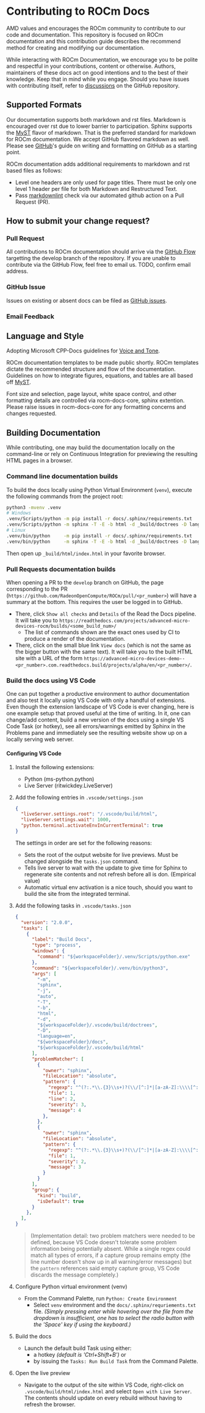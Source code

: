 # Contributing to ROCm Docs

AMD values and encourages the ROCm community to contribute to our code and documentation. This repository is focused on ROCm documentation and this contribution guide describes the recommend method for creating and modifying our documentation.

While interacting with ROCm Documentation, we encourage you to be polite and respectful in your contributions, content or otherwise. Authors, maintainers of these docs act on good intentions and to the best of their knowledge. Keep that in mind while you engage. Should you have issues with contributing itself, refer to [discussions](https://github.com/RadeonOpenCompute/ROCm/discussions) on the GitHub repository.

## Supported Formats

Our documentation supports both markdown and rst files. Markdown is encouraged over rst due to lower barrier to participation. Sphinx supports the [MyST](https://myst-parser.readthedocs.io/en/latest/intro.html) flavor of markdown. That is the preferred standard for markdown for ROCm documentation. We accept GitHub flavored markdown as well. Please see [GitHub](https://docs.github.com/en/get-started/writing-on-github/getting-started-with-writing-and-formatting-on-github)'s guide on writing and formatting on GitHub as a starting point.

ROCm documentation adds additional requirements to markdown and rst based files as follows:

- Level one headers are only used for page titles. There must be only one level 1 header per file for both Markdown and Restructured Text.
- Pass [markdownlint](https://github.com/markdownlint/markdownlint) check via our automated github action on a Pull Request (PR).

## How to submit your change request?

### Pull Request

All contributions to ROCm documentation should arrive via the [GitHub Flow](https://docs.github.com/en/get-started/quickstart/github-flow) targetting the develop branch of the repository. If you are unable to contribute via the GitHub Flow, feel free to email us. TODO, confirm email address.

### GitHub Issue

Issues on existing or absent docs can be filed as [GitHub issues](https://github.com/RadeonOpenCompute/ROCm/issues).

### Email Feedback

## Language and Style

Adopting Microsoft CPP-Docs guidelines for [Voice and Tone](https://github.com/MicrosoftDocs/cpp-docs/blob/main/styleguide/voice-tone.md).

ROCm documentation templates to be made public shortly. ROCm templates dictate the recommended structure and flow of the documentation. Guidelines on how to integrate figures, equations, and tables are all based off [MyST](https://myst-parser.readthedocs.io/en/latest/intro.html).

Font size and selection, page layout, white space control, and other formatting details are controlled via rocm-docs-core, sphinx extention. Please raise issues in rocm-docs-core for any formatting concerns and changes requested.

## Building Documentation

While contributing, one may build the documentation locally on the command-line or rely on Continuous Integration for previewing the resulting HTML pages in a browser.

### Command line documentation builds

To build the docs locally using Python Virtual Environment (`venv`), execute the following commands from the project root:

```sh
python3 -mvenv .venv
# Windows
.venv/Scripts/python -m pip install -r docs/.sphinx/requirements.txt
.venv/Scripts/python -m sphinx -T -E -b html -d _build/doctrees -D language=en docs _build/html
# Linux
.venv/bin/python     -m pip install -r docs/.sphinx/requirements.txt
.venv/bin/python     -m sphinx -T -E -b html -d _build/doctrees -D language=en docs _build/html
```

Then open up `_build/html/index.html` in your favorite browser.

### Pull Requests documentation builds

When opening a PR to the `develop` branch on GitHub, the page corresponding to the PR (`https://github.com/RadeonOpenCompute/ROCm/pull/<pr_number>`) will have a summary at the bottom. This requires the user be logged in to GitHub.

- There, click `Show all checks` and `Details` of the Read the Docs pipeline. It will take you to `https://readthedocs.com/projects/advanced-micro-devices-rocm/builds/<some_build_num>/`
  - The list of commands shown are the exact ones used by CI to produce a render of the documentation.
- There, click on the small blue link `View docs` (which is not the same as the bigger button with the same text). It will take you to the built HTML site with a URL of the form `https://advanced-micro-devices-demo--<pr_number>.com.readthedocs.build/projects/alpha/en/<pr_number>/`.

### Build the docs using VS Code

One can put together a productive environment to author documentation and also test it locally using VS Code with only a handful of extensions. Even though the extension landscape of VS Code is ever changing, here is one example setup that proved useful at the time of writing. In it, one can change/add content, build a new version of the docs using a single VS Code Task (or hotkey), see all errors/warnings emitted by Sphinx in the Problems pane and immediately see the resulting website show up on a locally serving web server.

#### Configuring VS Code

1. Install the following extensions:

    - Python (ms-python.python)
    - Live Server (ritwickdey.LiveServer)

2. Add the following entries in `.vscode/settings.json`

    ```json
    {
      "liveServer.settings.root": "/.vscode/build/html",
      "liveServer.settings.wait": 1000,
      "python.terminal.activateEnvInCurrentTerminal": true
    }
    ```

    The settings in order are set for the following reasons:
    - Sets the root of the output website for live previews. Must be changed alongside the `tasks.json` command.
    - Tells live server to wait with the update to give time for Sphinx to regenerate site contents and not refresh before all is don. (Empirical value)
    - Automatic virtual env activation is a nice touch, should you want to build the site from the integrated terminal.

3. Add the following tasks in `.vscode/tasks.json`

    ```json
    {
      "version": "2.0.0",
      "tasks": [
        {
          "label": "Build Docs",
          "type": "process",
          "windows": {
            "command": "${workspaceFolder}/.venv/Scripts/python.exe"
          },
          "command": "${workspaceFolder}/.venv/bin/python3",
          "args": [
            "-m",
            "sphinx",
            "-j",
            "auto",
            "-T",
            "-b",
            "html",
            "-d",
            "${workspaceFolder}/.vscode/build/doctrees",
            "-D",
            "language=en",
            "${workspaceFolder}/docs",
            "${workspaceFolder}/.vscode/build/html"
          ],
          "problemMatcher": [
            {
              "owner": "sphinx",
              "fileLocation": "absolute",
              "pattern": {
                "regexp": "^(?:.*\\.{3}\\s+)?(\\/[^:]*|[a-zA-Z]:\\\\[^:]*):(\\d+):\\s+(WARNING|ERROR):\\s+(.*)$",
                "file": 1,
                "line": 2,
                "severity": 3,
                "message": 4
              },
            },
            {
              "owner": "sphinx",
              "fileLocation": "absolute",
              "pattern": {
                "regexp": "^(?:.*\\.{3}\\s+)?(\\/[^:]*|[a-zA-Z]:\\\\[^:]*):{1,2}\\s+(WARNING|ERROR):\\s+(.*)$",
                "file": 1,
                "severity": 2,
                "message": 3
              }
            }
          ],
          "group": {
            "kind": "build",
            "isDefault": true
          }
        },
      ],
    }
    ```

    > (Implementation detail: two problem matchers were needed to be defined, because VS Code doesn't tolerate some problem information being potentially absent. While a single regex could match all types of errors, if a capture group remains empty (the line number doesn't show up in all warning/error messages) but the `pattern` references said empty capture group, VS Code discards the message completely.)

4. Configure Python virtual environment (venv)

    - From the Command Palette, run `Python: Create Environment`
      - Select `venv` environment and the `docs/.sphinx/requriements.txt` file. _(Simply pressing enter while hovering over the file from the dropdown is insufficient, one has to select the radio button with the 'Space' key if using the keyboard.)_

5. Build the docs

    - Launch the default build Task using either:
      - a hotkey _(default is 'Ctrl+Shift+B')_ or
      - by issuing the `Tasks: Run Build Task` from the Command Palette.

6. Open the live preview

    - Navigate to the output of the site within VS Code, right-click on `.vscode/build/html/index.html` and select `Open with Live Server`. The contents should update on every rebuild without having to refresh the browser.
